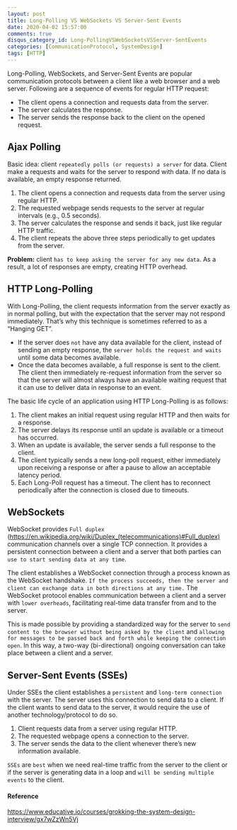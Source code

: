 ```yaml
---
layout: post
title: Long-Polling VS WebSockets VS Server-Sent Events
date: 2020-04-02 15:57:00
comments: true
disqus_category_id: Long-PollingVSWebSocketsVSServer-SentEvents
categories: [CommunicationProtocol, SystemDesign]
tags: [HTTP]
---
```


Long-Polling, WebSockets, and Server-Sent Events are popular communication protocols between a client like a web browser and a web server. Following are a sequence of events for regular HTTP request:

- The client opens a connection and requests data from the server.
- The server calculates the response.
- The server sends the response back to the client on the opened request.

## Ajax Polling

Basic idea: client `repeatedly polls (or requests) a server` for data. Client make a requests and waits for the server to respond with data. If no data is available, an empty response returned.

1. The client opens a connection and requests data from the server using regular HTTP.
2. The requested webpage sends requests to the server at regular intervals (e.g., 0.5 seconds).
3. The server calculates the response and sends it back, just like regular HTTP traffic.
4. The client repeats the above three steps periodically to get updates from the server.

**Problem:** client `has to keep asking the server for any new data`. As a result, a lot of responses are empty, creating HTTP overhead.

## HTTP Long-Polling

With Long-Polling, the client requests information from the server exactly as in normal polling, but with the expectation that the server may not respond immediately. That’s why this technique is sometimes referred to as a “Hanging GET”.

- If the server does `not` have any data available for the client, instead of sending an empty response, the `server holds the request and waits` until some data becomes available.
- Once the data becomes available, a full response is sent to the client. The client then immediately re-request information from the server so that the server will almost always have an available waiting request that it can use to deliver data in response to an event.

The basic life cycle of an application using HTTP Long-Polling is as follows:

1. The client makes an initial request using regular HTTP and then waits for a response.
2. The server delays its response until an update is available or a timeout has occurred.
3. When an update is available, the server sends a full response to the client.
4. The client typically sends a new long-poll request, either immediately upon receiving a response or after a pause to allow an acceptable latency period.
5. Each Long-Poll request has a timeout. The client has to reconnect periodically after the connection is closed due to timeouts.

## WebSockets

WebSocket provides `Full duplex` (<https://en.wikipedia.org/wiki/Duplex_(telecommunications)#Full_duplex)> communication channels over a single TCP connection. It provides a persistent connection between a client and a server that both parties can `use to start sending data at any time`. 

The client establishes a WebSocket connection through a process known as the WebSocket handshake. `If the process succeeds, then the server and client can exchange data in both directions at any time.` The WebSocket protocol enables communication between a client and a server with `lower overheads`, facilitating real-time data transfer from and to the server. 

This is made possible by providing a standardized way for the server to `send content to the browser without being asked by the client` and `allowing for messages to be passed back and forth while keeping the connection open`. In this way, a two-way (bi-directional) ongoing conversation can take place between a client and a server.

## Server-Sent Events (SSEs)

Under SSEs the client establishes a `persistent` and `long-term connection` with the server. The server uses this connection to send data to a client. If the client wants to send data to the server, it would require the use of another technology/protocol to do so.

1. Client requests data from a server using regular HTTP.
2. The requested webpage opens a connection to the server.
3. The server sends the data to the client whenever there’s new information available.

`SSEs` are `best` when we need real-time traffic from the server to the client or if the server is generating data in a loop and `will be sending multiple events` to the client.

#### Reference

<https://www.educative.io/courses/grokking-the-system-design-interview/gx7wZzWn5Vj>